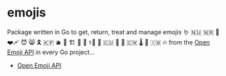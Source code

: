 # emojis

Package written in Go to get, return, treat and manage emojis 🪱 🇳🇺 🇳🇷 🚄 ❤️‍🩹 😈 😸 🎗️ 🇰🇵 🫐 🗾 🏗️ 🔕 🏧 ⚕️🔘 🧨 🇨🇺 🦣 🧱 🇨🇼 🌡️  🦧 🇮🇲 🔥 from the [Open Emoji API](https://emoji-api.com) in every Go project...

* [Open Emoji API](https://emoji-api.com)
